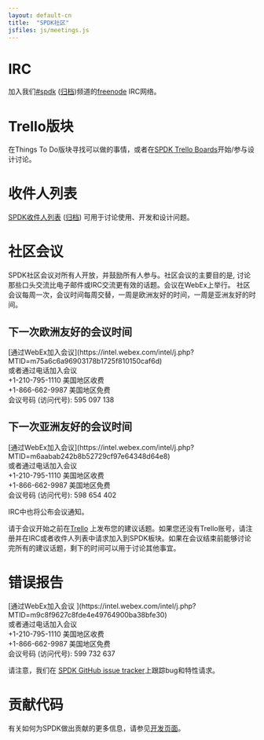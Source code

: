 ```yaml
---
layout: default-cn
title:  "SPDK社区"
jsfiles: js/meetings.js
---
```


# IRC

加入我们[#spdk](irc://irc.freenode.net/%23spdk) ([归档](https://ci.spdk.io/irclog/?C=N;O=D))频道的[freenode](https://freenode.net/) IRC网络。

# Trello版块

在Things To Do版块寻找可以做的事情，或者在[SPDK Trello Boards](../trello/)开始/参与设计讨论。

# 收件人列表

[SPDK收件人列表](https://lists.01.org/mailman/listinfo/spdk) ([归档](https://lists.01.org/pipermail/spdk/)) 可用于讨论使用、开发和设计问题。

# 社区会议

SPDK社区会议对所有人开放，并鼓励所有人参与。社区会议的主要目的是, 讨论那些口头交流比电子邮件或IRC交流更有效的话题。会议在WebEx上举行。
社区会议每周一次，会议时间每周交替，一周是欧洲友好的时间，一周是亚洲友好的时间。


## 下一次欧洲友好的会议时间
<div id="euro-mtg"></div>
[通过WebEx加入会议](https://intel.webex.com/intel/j.php?MTID=m75a6c6a96903178b1725f810150caf6d)<br/>
或者通过电话加入会议<br/>
+1-210-795-1110 美国地区收费<br/>
+1-866-662-9987 美国地区免费<br/>
会议号码 (访问代号): 595 097 138

## 下一次亚洲友好的会议时间
<div id="asia-mtg"></div>
[通过WebEx加入会议](https://intel.webex.com/intel/j.php?MTID=m6aabab242b8b52729cf97e64348d64e8)<br/>
或者通过电话加入会议<br/>
+1-210-795-1110 美国地区收费<br/>
+1-866-662-9987 美国地区免费<br/>
会议号码 (访问代号): 598 654 402

IRC中也将公布会议通知。

请于会议开始之前在[Trello](https://trello.com/b/DvM7XayJ) 上发布您的建议话题。如果您还没有Trello账号，请注册并在IRC或者收件人列表中请求加入到SPDK板块。如果在会议结束前能够讨论完所有的建议话题，剩下的时间可以用于讨论其他事宜。

# 错误报告
<div id="asia-bug-mtg"></div>
[通过WebEx加入会议 ](https://intel.webex.com/intel/j.php?MTID=m9c8f9627c8fde4e49764900ba38bfe30)<br/>
或者通过电话加入会议<br/>
+1-210-795-1110 美国地区收费<br/>
+1-866-662-9987 美国地区免费<br/>
会议号码 (访问代号): 599 732 637

请注意，我们在 [SPDK GitHub issue tracker](https://github.com/spdk/spdk/issues)上跟踪bug和特性请求。

# 贡献代码

有关如何为SPDK做出贡献的更多信息，请参见[开发页面](/development/)。
